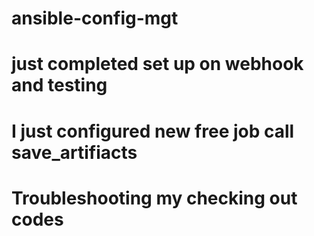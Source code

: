 # ansible-config-mgt
# just completed set up on webhook and testing
# I just configured new free job call save_artifiacts
# Troubleshooting my checking out codes
